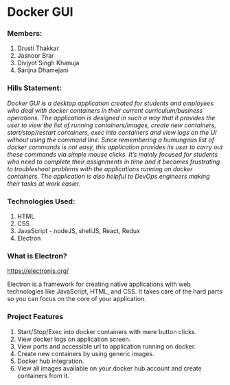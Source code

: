 # Docker GUI

### Members:

1. Drusti Thakkar
2. Jasnoor Brar
3. Divjyot Singh Khanuja
4. Sanjna Dhamejani

### Hills Statement:

*Docker GUI is a desktop application created for students and employees who deal with docker containers in their current curriculum/business operations. The application is designed in such a way that it provides the user to view the list of running containers/images, create new containers, start/stop/restart containers, exec into containers and view logs on the UI without using the command line. Since remembering a humungous list of docker commands is not easy, this application provides its user to carry out these commands via simple mouse clicks. It’s mainly focused for students who need to complete their assignments in time and it becomes frustrating to troubleshoot problems with the applications running on docker containers. The application is also helpful to DevOps engineers making their tasks at work easier.*

### Technologies Used:

1. HTML
2. CSS
3. JavaScript - nodeJS, shellJS, React, Redux
4. Electron

### **What is Electron?**

https://electronjs.org/

Electron is a framework for creating native applications with web technologies like JavaScript, HTML, and CSS. It takes care of the hard parts so you can focus on the core of your application.

### Project Features

1. Start/Stop/Exec into docker containers with mere button clicks.
2. View docker logs on application screen.
3. View ports and accessible url to application running on docker.
4. Create new containers by using generic images.
5. Docker hub integration.
6. View all images available on your docker hub account and create containers from it.
